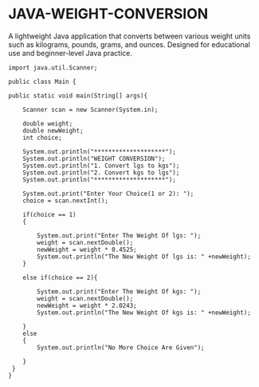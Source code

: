 # JAVA-WEIGHT-CONVERSION
A lightweight Java application that converts between various weight units such as kilograms, pounds, grams, and ounces. Designed for educational use and beginner-level Java practice.

    import java.util.Scanner;

    public class Main {

    public static void main(String[] args){

        Scanner scan = new Scanner(System.in);

        double weight;
        double newWeight;
        int choice;

        System.out.println("********************");
        System.out.println("WEIGHT CONVERSION");
        System.out.println("1. Convert lgs to kgs");
        System.out.println("2. Convert kgs to lgs");
        System.out.println("********************");

        System.out.print("Enter Your Choice(1 or 2): ");
        choice = scan.nextInt();

        if(choice == 1)
        {

            System.out.print("Enter The Weight Of lgs: ");
            weight = scan.nextDouble();
            newWeight = weight * 0.4525;
            System.out.println("The New Weight Of lgs is: " +newWeight);
        }

        else if(choice == 2){

            System.out.print("Enter The Weight Of kgs: ");
            weight = scan.nextDouble();
            newWeight = weight * 2.0243;
            System.out.println("The New Weight Of kgs is: " +newWeight);

        }
        else
        {
            System.out.println("No More Choice Are Given");

        }
     }
    }

